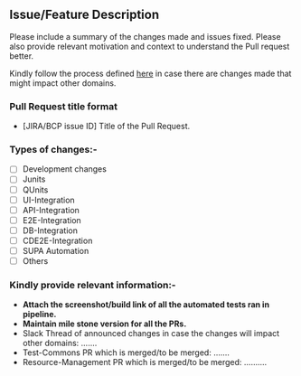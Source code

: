 ## Issue/Feature Description

Please include a summary of the changes made and issues fixed. Please also provide relevant motivation and context to understand the Pull request better.

Kindly follow the process defined [here](https://github.tools.sap/Cloud4RM/ResourceManagementDocumentation/blob/master/DevelopmentEfficiency/process-central-changes.md#changes-likely-to-have-an-impact-to-teams) in case there are changes made that might impact other domains.

### Pull Request title format

- [JIRA/BCP issue ID] Title of the Pull Request.

### Types of changes:-

- [ ] Development changes
- [ ] Junits
- [ ] QUnits
- [ ] UI-Integration
- [ ] API-Integration
- [ ] E2E-Integration
- [ ] DB-Integration
- [ ] CDE2E-Integration
- [ ] SUPA Automation 
- [ ] Others

### Kindly provide relevant information:-

- **Attach the screenshot/build link of all the automated tests ran in pipeline.**
- **Maintain mile stone version for all the PRs.** 
- Slack Thread of announced changes in case the changes will impact other domains: .......
- Test-Commons PR which is merged/to be merged: .......
- Resource-Management PR which is merged/to be merged: ..........

